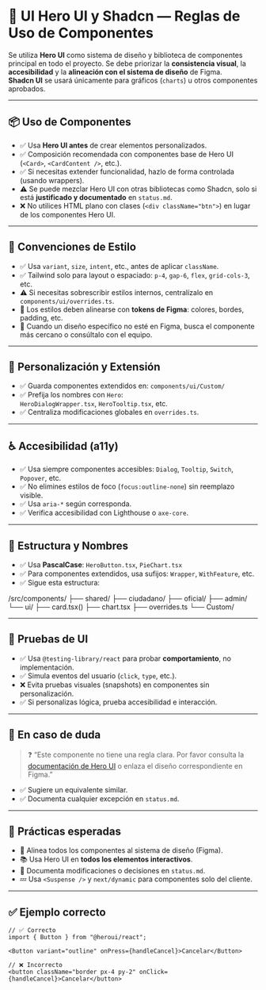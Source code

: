 # 🧩 UI Hero UI y Shadcn — Reglas de Uso de Componentes

Se utiliza **Hero UI** como sistema de diseño y biblioteca de componentes principal en todo el proyecto. Se debe priorizar la **consistencia visual**, la **accesibilidad** y la **alineación con el sistema de diseño** de Figma.  
**Shadcn UI** se usará únicamente para gráficos (`charts`) u otros componentes aprobados.  

---

## 📦 Uso de Componentes

- ✅ Usa **Hero UI antes** de crear elementos personalizados.
- ✅ Composición recomendada con componentes base de Hero UI (`<Card>`, `<CardContent />`, etc.).
- ✅ Si necesitas extender funcionalidad, hazlo de forma controlada (usando wrappers).
- ⚠️ Se puede mezclar Hero UI con otras bibliotecas como Shadcn, solo si está **justificado y documentado** en `status.md`.
- ❌ No utilices HTML plano con clases (`<div className="btn">`) en lugar de los componentes Hero UI.

---

## 🎨 Convenciones de Estilo

- ✅ Usa `variant`, `size`, `intent`, etc., antes de aplicar `className`.
- ✅ Tailwind solo para layout o espaciado: `p-4`, `gap-6`, `flex`, `grid-cols-3`, etc.
- ⚠️ Si necesitas sobrescribir estilos internos, centralízalo en `components/ui/overrides.ts`.
- 🎯 Los estilos deben alinearse con **tokens de Figma**: colores, bordes, padding, etc.
- 🧩 Cuando un diseño específico no esté en Figma, busca el componente más cercano o consúltalo con el equipo.

---

## 🧩 Personalización y Extensión

- ✅ Guarda componentes extendidos en: `components/ui/Custom/`
- ✅ Prefija los nombres con `Hero`:  
  `HeroDialogWrapper.tsx`, `HeroTooltip.tsx`, etc.
- ✅ Centraliza modificaciones globales en `overrides.ts`.

---

## ♿ Accesibilidad (a11y)

- ✅ Usa siempre componentes accesibles: `Dialog`, `Tooltip`, `Switch`, `Popover`, etc.
- ✅ No elimines estilos de foco (`focus:outline-none`) sin reemplazo visible.
- ✅ Usa `aria-*` según corresponda.
- ✅ Verifica accesibilidad con Lighthouse o `axe-core`.

---

## 🧱 Estructura y Nombres

- ✅ Usa **PascalCase**: `HeroButton.tsx`, `PieChart.tsx`
- ✅ Para componentes extendidos, usa sufijos: `Wrapper`, `WithFeature`, etc.
- ✅ Sigue esta estructura:

/src/components/
├── shared/
├── ciudadano/
├── oficial/
├── admin/
└── ui/
    ├── card.tsx()
    ├── chart.tsx
    ├── overrides.ts
    └── Custom/

---

## 🧪 Pruebas de UI

- ✅ Usa `@testing-library/react` para probar **comportamiento**, no implementación.
- ✅ Simula eventos del usuario (`click`, `type`, etc.).
- ❌ Evita pruebas visuales (snapshots) en componentes sin personalización.
- ✅ Si personalizas lógica, prueba accesibilidad e interacción.

---

## 🛑 En caso de duda

> ❓ “Este componente no tiene una regla clara. Por favor consulta la [documentación de Hero UI](https://www.heroui.com/docs/guide/introduction) o enlaza el diseño correspondiente en Figma.”

- ✅ Sugiere un equivalente similar.
- ✅ Documenta cualquier excepción en `status.md`.

---

## 📘 Prácticas esperadas

- 🔄 Alinea todos los componentes al sistema de diseño (Figma).
- 📚 Usa Hero UI en **todos los elementos interactivos**.
- 📝 Documenta modificaciones o decisiones en `status.md`.
- 💤 Usa `<Suspense />` y `next/dynamic` para componentes solo del cliente.

---

## ✅ Ejemplo correcto

```tsx
// ✅ Correcto
import { Button } from "@heroui/react";

<Button variant="outline" onPress={handleCancel}>Cancelar</Button>

// ❌ Incorrecto
<button className="border px-4 py-2" onClick={handleCancel}>Cancelar</button>
